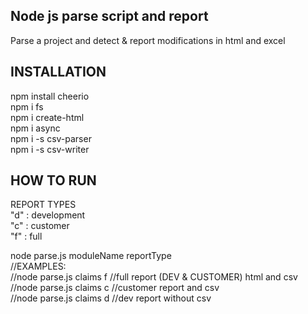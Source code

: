 Node js parse script and report
---------------
Parse a project and detect & report modifications in html and excel

INSTALLATION
---------------
npm install cheerio <br />
npm i fs <br />
npm i create-html <br />
npm i async <br />
npm i -s csv-parser <br />
npm i -s csv-writer <br />



HOW TO RUN
---------------
REPORT TYPES <br />
"d" : development <br />
"c" : customer <br />
"f" : full <br />


node parse.js moduleName reportType  <br />
//EXAMPLES:  <br />
//node parse.js claims f //full report (DEV & CUSTOMER) html and csv <br />
//node parse.js claims c //customer report and csv <br />
//node parse.js claims d //dev report without csv <br />
